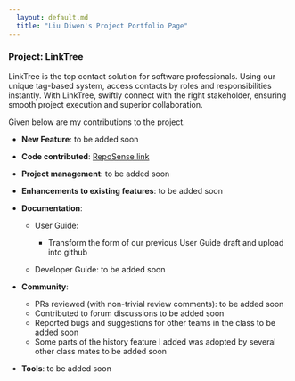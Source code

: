 ```yaml
---
  layout: default.md
  title: "Liu Diwen's Project Portfolio Page"
---
```


### Project: LinkTree

LinkTree is the top contact solution for software professionals. Using our unique tag-based system, access contacts by roles and responsibilities instantly. With LinkTree, swiftly connect with the right stakeholder, ensuring smooth project execution and superior collaboration.

Given below are my contributions to the project.

* **New Feature**: to be added soon

* **Code contributed**: [RepoSense link]()

* **Project management**: to be added soon 

* **Enhancements to existing features**: to be added soon

* **Documentation**:
  * User Guide:
    * Transform the form of our previous User Guide draft and upload into github
      
  * Developer Guide:
    to be added soon 

* **Community**:
  * PRs reviewed (with non-trivial review comments): to be added soon 
  * Contributed to forum discussions to be added soon 
  * Reported bugs and suggestions for other teams in the class to be added soon 
  * Some parts of the history feature I added was adopted by several other class mates to be added soon 

* **Tools**:
 to be added soon 



